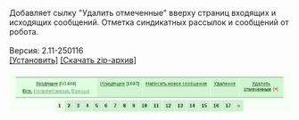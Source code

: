 Добавляет сылку "Удалить отмеченные" вверху страниц входящих и исходящих сообщений. Отметка синдикатных рассылок и сообщений от робота.
<br>
<br>
Версия: 2.11-250116
<br>
[[Установить]](https://raw.githubusercontent.com/MyRequiem/comfortablePlayingInGW/master/separatedScripts/DeleteSms/deleteSms.user.js) [[Скачать zip-архив]](https://raw.githubusercontent.com/MyRequiem/comfortablePlayingInGW/master/separatedScripts/DeleteSms/deleteSms.user.js.zip)
<br>
<br>
![DeleteSms](https://raw.githubusercontent.com/MyRequiem/comfortablePlayingInGW/master/imgs/DeleteSms/screen.png)
<br>
